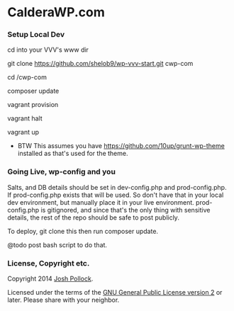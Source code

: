CalderaWP.com
================================



### Setup Local Dev
cd into your VVV's www dir

git clone https://github.com/shelob9/wp-vvv-start.git cwp-com


cd <whatever>/cwp-com

composer update

vagrant provision

vagrant halt

vagrant up

* BTW This assumes you have https://github.com/10up/grunt-wp-theme installed as that's used for the theme.

### Going Live, wp-config and you
Salts, and DB details should be set in dev-config.php and prod-config.php. If prod-config.php exists that will be used. So don't have that in your local dev environment, but manually place it in your live environment. prod-config.php is gitignored, and since that's the only thing with sensitive details, the rest of the repo should be safe to post publicly.

To deploy, git clone this then run composer update.

@todo post bash script to do that.

### License, Copyright etc.
Copyright 2014 [Josh Pollock](http://JoshPress.net).

Licensed under the terms of the [GNU General Public License version 2](http://www.gnu.org/licenses/gpl-2.0.html) or later. Please share with your neighbor.


